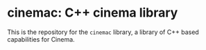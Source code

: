 # cinemac: C++ cinema library

This is the repository for the `cinemac` library, a library of C++ based capabilities for Cinema.
